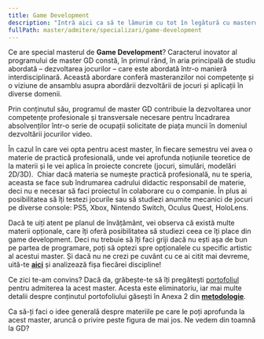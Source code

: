 ```yaml
---
title: Game Development
description: "Intră aici ca să te lămurim cu tot în legătură cu masterul GD!"
fullPath: master/admitere/specializari/game-development
---
```

Ce are special masterul de **Game Development**? Caracterul inovator al programului de master GD constă, în primul rând, în aria principală de studiu abordată – dezvoltarea jocurilor – care este abordată într-o manieră interdisciplinară. Această abordare conferă masteranzilor noi competențe și o viziune de ansamblu asupra abordării dezvoltării de jocuri și aplicații în diverse domenii.

Prin conținutul său, programul de master GD contribuie la dezvoltarea unor competențe profesionale și transversale necesare pentru încadrarea absolvenților într-o serie de ocupații solicitate de piața muncii în domeniul dezvoltării jocurilor video.

În cazul în care vei opta pentru acest master, în fiecare semestru vei avea o materie de practică profesională, unde vei aprofunda noțiunile teoretice de la materii și le vei aplica în proiecte concrete (jocuri, simulări, modelări 2D/3D).  Chiar dacă materia se numește practică profesională, nu te speria, aceasta se face sub îndrumarea cadrului didactic responsabil de materie, deci nu e necesar să faci proiectul în colaborare cu o companie. În plus ai posibilitatea să îți testezi jocurile sau să studiezi anumite mecanici de jocuri pe diverse console: PS5, Xbox, Nintendo Switch, Oculus Quest, HoloLens.

Dacă te uiți atent pe planul de învățământ, vei observa că există multe materii opționale, care îți oferă posibilitatea să studiezi ceea ce îți place din game development. Deci nu trebuie să îți faci griji dacă nu ești așa de bun pe partea de programare, poți să optezi spre opționalele cu specific artistic al acestui master. Și dacă nu ne crezi pe cuvânt cu ce ai citit mai devreme, uită-te **[aici](https://ac.upt.ro/specializari/game-development/)** și analizează fișa fiecărei discipline!

Ce zici te-am convins? Dacă da, grăbește-te să îți pregătești [portofoliul](https://admitere.ac.upt.ro/uploads/portofoliu_numeprenume_gd.docx) pentru admiterea la acest master. Acesta este eliminatoriu, iar mai multe detalii despre conținutul portofoliului găsești în Anexa 2 din **[metodologie](https://admitere.ac.upt.ro/uploads/metodologie-admitere-master-ac-2025.pdf)**.

Ca să-ți faci o idee generală despre materiile pe care le poți aprofunda la acest master, aruncă o privire peste figura de mai jos. Ne vedem din toamnă la GD?

<Fig src="/uploads/gd-cloud.png" alt="Subiectele de la masterul de Game Development" caption="Subiectele de la masterul de Game Development"></Fig>